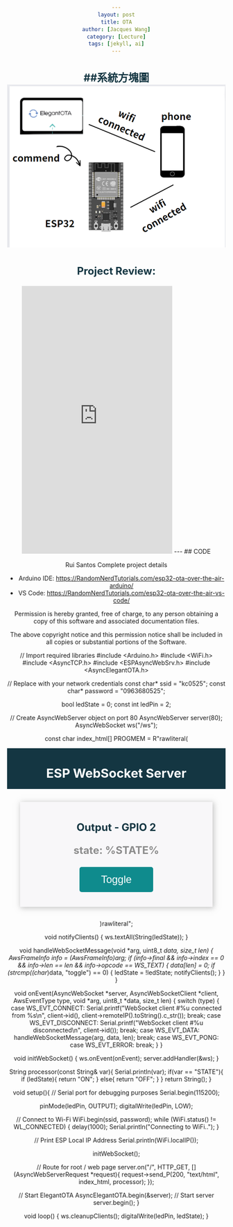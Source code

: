 ```yaml
---
layout: post
title: OTA
author: [Jacques Wang]
category: [Lecture]
tags: [jekyll, ai]
---
```

##系統方塊圖
![](https://github.com/Jacques3131/MCU-project/blob/main/images/OTA_S_IMG.png?raw=true)
---
## Project Review:
<iframe width="347" height="618" src="https://www.youtube.com/embed/Se77hqX2goc" title="705499812 678827" frameborder="0" allow="accelerometer; autoplay; clipboard-write; encrypted-media; gyroscope; picture-in-picture; web-share" allowfullscreen></iframe>
---
## CODE

  Rui Santos
  Complete project details
   - Arduino IDE: https://RandomNerdTutorials.com/esp32-ota-over-the-air-arduino/
   - VS Code: https://RandomNerdTutorials.com/esp32-ota-over-the-air-vs-code/
  
  Permission is hereby granted, free of charge, to any person obtaining a copy
  of this software and associated documentation files.
  
  The above copyright notice and this permission notice shall be included in all
  copies or substantial portions of the Software.


// Import required libraries
#include <Arduino.h>
#include <WiFi.h>
#include <AsyncTCP.h>
#include <ESPAsyncWebSrv.h>
#include <AsyncElegantOTA.h>

// Replace with your network credentials
const char* ssid = "kc0525";
const char* password = "0963680525";

bool ledState = 0;
const int ledPin = 2;

// Create AsyncWebServer object on port 80
AsyncWebServer server(80);
AsyncWebSocket ws("/ws");

const char index_html[] PROGMEM = R"rawliteral(
<!DOCTYPE HTML><html>
<head>
  <title>ESP Web Server</title>
  <meta name="viewport" content="width=device-width, initial-scale=1">
  <link rel="icon" href="data:,">
  <style>
  html {
    font-family: Arial, Helvetica, sans-serif;
    text-align: center;
  }
  h1 {
    font-size: 1.8rem;
    color: white;
  }
  h2{
    font-size: 1.5rem;
    font-weight: bold;
    color: #143642;
  }
  .topnav {
    overflow: hidden;
    background-color: #143642;
  }
  body {
    margin: 0;
  }
  .content {
    padding: 30px;
    max-width: 600px;
    margin: 0 auto;
  }
  .card {
    background-color: #F8F7F9;;
    box-shadow: 2px 2px 12px 1px rgba(140,140,140,.5);
    padding-top:10px;
    padding-bottom:20px;
  }
  .button {
    padding: 15px 50px;
    font-size: 24px;
    text-align: center;
    outline: none;
    color: #fff;
    background-color: #0f8b8d;
    border: none;
    border-radius: 5px;
    -webkit-touch-callout: none;
    -webkit-user-select: none;
    -khtml-user-select: none;
    -moz-user-select: none;
    -ms-user-select: none;
    user-select: none;
    -webkit-tap-highlight-color: rgba(0,0,0,0);
   }
   /*.button:hover {background-color: #0f8b8d}*/
   .button:active {
     background-color: #0f8b8d;
     box-shadow: 2 2px #CDCDCD;
     transform: translateY(2px);
   }
   .state {
     font-size: 1.5rem;
     color:#8c8c8c;
     font-weight: bold;
   }
  </style>
<title>ESP Web Server</title>
<meta name="viewport" content="width=device-width, initial-scale=1">
<link rel="icon" href="data:,">
</head>
<body>
  <div class="topnav">
    <h1>ESP WebSocket Server</h1>
  </div>
  <div class="content">
    <div class="card">
      <h2>Output - GPIO 2</h2>
      <p class="state">state: <span id="state">%STATE%</span></p>
      <p><button id="button" class="button">Toggle</button></p>
    </div>
  </div>
<script>
  var gateway = `ws://${window.location.hostname}/ws`;
  var websocket;
  window.addEventListener('load', onLoad);
  function initWebSocket() {
    console.log('Trying to open a WebSocket connection...');
    websocket = new WebSocket(gateway);
    websocket.onopen    = onOpen;
    websocket.onclose   = onClose;
    websocket.onmessage = onMessage; // <-- add this line
  }
  function onOpen(event) {
    console.log('Connection opened');
  }
  function onClose(event) {
    console.log('Connection closed');
    setTimeout(initWebSocket, 2000);
  }
  function onMessage(event) {
    var state;
    if (event.data == "1"){
      state = "ON";
    }
    else{
      state = "OFF";
    }
    document.getElementById('state').innerHTML = state;
  }
  function onLoad(event) {
    initWebSocket();
    initButton();
  }
  function initButton() {
    document.getElementById('button').addEventListener('click', toggle);
  }
  function toggle(){
    websocket.send('toggle');
  }
</script>
</body>
</html>)rawliteral";

void notifyClients() {
  ws.textAll(String(ledState));
}

void handleWebSocketMessage(void *arg, uint8_t *data, size_t len) {
  AwsFrameInfo *info = (AwsFrameInfo*)arg;
  if (info->final && info->index == 0 && info->len == len && info->opcode == WS_TEXT) {
    data[len] = 0;
    if (strcmp((char*)data, "toggle") == 0) {
      ledState = !ledState;
      notifyClients();
    }
  }
}

void onEvent(AsyncWebSocket *server, AsyncWebSocketClient *client, AwsEventType type,
             void *arg, uint8_t *data, size_t len) {
  switch (type) {
    case WS_EVT_CONNECT:
      Serial.printf("WebSocket client #%u connected from %s\n", client->id(), client->remoteIP().toString().c_str());
      break;
    case WS_EVT_DISCONNECT:
      Serial.printf("WebSocket client #%u disconnected\n", client->id());
      break;
    case WS_EVT_DATA:
      handleWebSocketMessage(arg, data, len);
      break;
    case WS_EVT_PONG:
    case WS_EVT_ERROR:
      break;
  }
}

void initWebSocket() {
  ws.onEvent(onEvent);
  server.addHandler(&ws);
}

String processor(const String& var){
  Serial.println(var);
  if(var == "STATE"){
    if (ledState){
      return "ON";
    }
    else{
      return "OFF";
    }
  }
  return String();
}

void setup(){
  // Serial port for debugging purposes
  Serial.begin(115200);

  pinMode(ledPin, OUTPUT);
  digitalWrite(ledPin, LOW);
  
  // Connect to Wi-Fi
  WiFi.begin(ssid, password);
  while (WiFi.status() != WL_CONNECTED) {
    delay(1000);
    Serial.println("Connecting to WiFi..");
  }

  // Print ESP Local IP Address
  Serial.println(WiFi.localIP());

  initWebSocket();

  // Route for root / web page
  server.on("/", HTTP_GET, [](AsyncWebServerRequest *request){
    request->send_P(200, "text/html", index_html, processor);
  });

  // Start ElegantOTA
  AsyncElegantOTA.begin(&server);
  // Start server
  server.begin();
}

void loop() {
  ws.cleanupClients();
  digitalWrite(ledPin, ledState);
}

